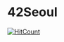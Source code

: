 # 42Seoul



[![HitCount](https://hits.dwyl.com/Chanwoong1/Chanwoong1/42Seoul.svg?style=flat-square)](http://hits.dwyl.com/Chanwoong1/Chanwoong1/42Seoul)
